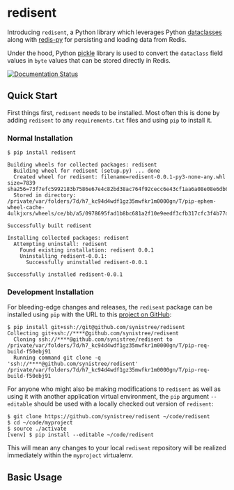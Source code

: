 # redisent
Introducing ``redisent``, a Python library which leverages Python [dataclasses](https://docs.python.org/3/library/dataclasses.html) along with [redis-py](https://github.com/andymccurdy/redis-py) for persisting and loading data from Redis.

Under the hood, Python [pickle](https://docs.python.org/3/library/pickle.html) library is used to convert the ``dataclass`` field values in ``byte`` values that can be stored directly in Redis.

[![Documentation Status](https://readthedocs.org/projects/redisent/badge/?version=latest)](https://redisent.readthedocs.io/en/latest/?badge=latest)

## Quick Start

First things first, ``redisent`` needs to be installed. Most often this is done by adding ``redisent`` to any ``requirements.txt`` files and using ``pip`` to install it.

### Normal Installation

```shell
$ pip install redisent

Building wheels for collected packages: redisent
  Building wheel for redisent (setup.py) ... done
  Created wheel for redisent: filename=redisent-0.0.1-py3-none-any.whl size=7839 sha256=73f7efc5992183b7586e67e4c82bd38ac764f92cecc6e43cf1aa6a08e08e6db6
  Stored in directory: /private/var/folders/7d/h7_kc94d4wdf1gz35mwfkr1m0000gn/T/pip-ephem-wheel-cache-4ulkjxrs/wheels/ce/bb/a5/0978695fad1b8bc681a2f10e9eedf3cfb317cfc3f4b77d7bde

Successfully built redisent

Installing collected packages: redisent
  Attempting uninstall: redisent
    Found existing installation: redisent 0.0.1
    Uninstalling redisent-0.0.1:
      Successfully uninstalled redisent-0.0.1

Successfully installed redisent-0.0.1 
```

### Development Installation

For bleeding-edge changes and releases, the ``redisent`` package can be installed using ``pip`` with the URL to this [project on GitHub](https://github.com/synistree/redisent):

```shell
$ pip install git+ssh://git@github.com/synistree/redisent
Collecting git+ssh://****@github.com/synistree/redisent
  Cloning ssh://****@github.com/synistree/redisent to /private/var/folders/7d/h7_kc94d4wdf1gz35mwfkr1m0000gn/T/pip-req-build-f50ebj91
  Running command git clone -q 'ssh://****@github.com/synistree/redisent' /private/var/folders/7d/h7_kc94d4wdf1gz35mwfkr1m0000gn/T/pip-req-build-f50ebj91
```

For anyone who might also be making modifications to ``redisent`` as well as using it with another application virtual environment, the ``pip`` argument ``--editable`` should be used with a locally checked out version of ``redisent``:

```shell
$ git clone https://github.com/synistree/redisent ~/code/redisent
$ cd ~/code/myproject
$ source ./activate
[venv] $ pip install --editable ~/code/redisent
```

This will mean any changes to your local ``redisent`` repository will be realized immediately within the ``myproject`` virtualenv.

## Basic Usage

